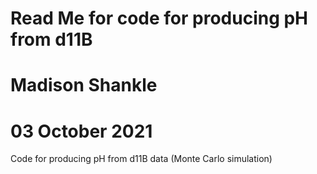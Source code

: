 # Read Me for code for producing pH from d11B
# Madison Shankle
# 03 October 2021

Code for producing pH from d11B data (Monte Carlo simulation)
